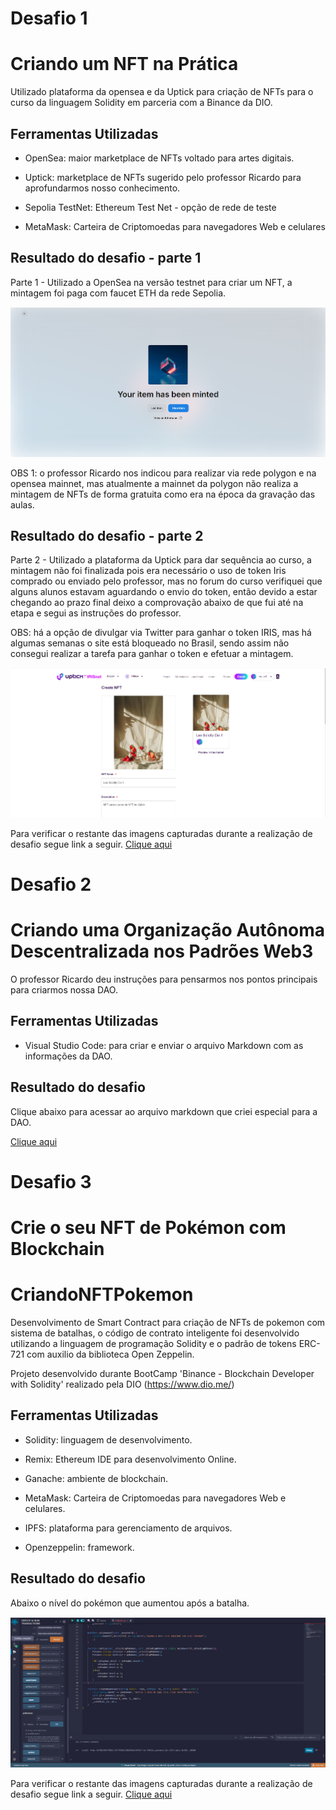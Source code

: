 # Desafio 1
# Criando um NFT na Prática

Utilizado plataforma da opensea e da Uptick para criação de NFTs para o curso da linguagem Solidity em parceria com a Binance da DIO.

## Ferramentas Utilizadas

- OpenSea: maior marketplace de NFTs voltado para artes digitais.

- Uptick: marketplace de NFTs sugerido pelo professor Ricardo para aprofundarmos nosso conhecimento.

- Sepolia TestNet: Ethereum Test Net - opção de rede de teste

- MetaMask: Carteira de Criptomoedas para navegadores Web e celulares

## Resultado do desafio - parte 1

Parte 1 - Utilizado a OpenSea na versão testnet para criar um NFT, a mintagem foi paga com faucet ETH da rede Sepolia.

![Opensea](https://github.com/leopoldosilvajr/DIO-NFTs/blob/main/images/6%20Ok%20da%20opensea.png)

OBS 1: o professor Ricardo nos indicou para realizar via rede polygon e na opensea mainnet, mas atualmente a mainnet da polygon não realiza a mintagem de NFTs de forma gratuita como era na época da gravação das aulas.

## Resultado do desafio - parte 2

Parte 2 - Utilizado a plataforma da Uptick para dar sequência ao curso, a mintagem não foi finalizada pois era necessário o uso de token Iris comprado ou enviado pelo professor, mas no forum do curso verifiquei que alguns alunos estavam aguardando o envio do token, então devido a estar chegando ao prazo final deixo a comprovação abaixo de que fui até na etapa e segui as instruções do professor.

OBS: há a opção de divulgar via Twitter para ganhar o token IRIS, mas há algumas semanas o site está bloqueado no Brasil, sendo assim não consegui realizar a tarefa para ganhar o token e efetuar a mintagem.

![Uptick](https://github.com/leopoldosilvajr/DIO-NFTs/blob/main/images/10%20Configuracao%20realizada.png)

Para verificar o restante das imagens capturadas durante a realização de desafio segue link a seguir. [Clique aqui](https://github.com/leopoldosilvajr/Token-ETH/tree/main/challenge)

# Desafio 2
# Criando uma Organização Autônoma Descentralizada nos Padrões Web3

O professor Ricardo deu instruções para pensarmos nos pontos principais para criarmos nossa DAO.

## Ferramentas Utilizadas

- Visual Studio Code: para criar e enviar o arquivo Markdown com as informações da DAO.

## Resultado do desafio

Clique abaixo para acessar ao arquivo markdown que criei especial para a DAO.

[Clique aqui](https://github.com/leopoldosilvajr/DIO-NFTs/blob/main/ABOUT-DAO.md)

# Desafio 3
# Crie o seu NFT de Pokémon com Blockchain

# CriandoNFTPokemon

Desenvolvimento de Smart Contract para criação de NFTs de pokemon com sistema de batalhas, o código de contrato inteligente foi desenvolvido utilizando a linguagem de programação Solidity e o padrão de tokens ERC-721 com auxilio da biblioteca Open Zeppelin.

Projeto desenvolvido durante BootCamp 'Binance - Blockchain Developer with Solidity' realizado pela DIO (https://www.dio.me/)

## Ferramentas Utilizadas

- Solidity: linguagem de desenvolvimento.

- Remix: Ethereum IDE para desenvolvimento Online.

- Ganache: ambiente de blockchain.

- MetaMask: Carteira de Criptomoedas para navegadores Web e celulares.

- IPFS: plataforma para gerenciamento de arquivos.

- Openzeppelin: framework.

## Resultado do desafio

Abaixo o nível do pokémon que aumentou após a batalha.

![Garchomp](https://github.com/leopoldosilvajr/DIO-NFTs/blob/main/images-pokemon/5%20nivel%20apos%20batalha%20realizada.png)

Para verificar o restante das imagens capturadas durante a realização de desafio segue link a seguir. [Clique aqui](https://github.com/leopoldosilvajr/DIO-NFTs/images-pokemon)
